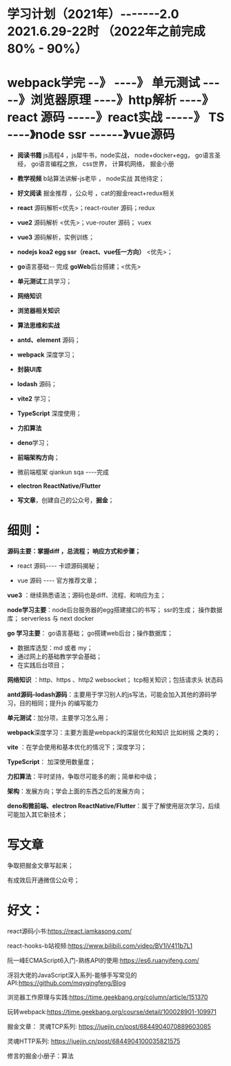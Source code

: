 # 学习计划（2021年）-------2.0  2021.6.29-22时 （2022年之前完成 80% - 90%）

# webpack学完 --》 ----》 单元测试 -----》浏览器原理 ----》http解析 ----》 react 源码 -----》react实战 -----》 TS  ----》node ssr ------》vue源码 

* **阅读书籍** js高程4 ，js犀牛书，node实战， node+docker+egg， go语言圣经， go语言编程之旅， css世界， 计算机网络， 掘金小册
  
* **教学视频** b站算法讲解-js老毕 ， node实战 其他待定；

* **好文阅读** 掘金推荐 ，公众号 ，cat的掘金react+redux相关

* **react** 源码解析<优先>；react-router 源码；redux

* **vue2** 源码解析 <优先>；vue-router 源码； vuex
  
* **vue3** 源码解析，实例训练；

* **nodejs koa2 egg ssr（react、vue任一方向）** <优先>；

* **go**语言基础-- 完成   **goWeb**后台搭建；<优先>

* **单元测试**工具学习；

* **网络知识**

* **浏览器相关知识**

* **算法思维和实战**

* **antd、element** 源码；

* **webpack** 深度学习；

* **封装UI库**

* **lodash** 源码；

* **vite2** 学习；

* **TypeScript** 深度使用；

* **力扣算法**

* **deno**学习；

* **前端架构方向**；

* 微前端框架 qiankun sqa     ----完成

* **electron ReactNative/Flutter**

* **写文章**，创建自己的公众号，**掘金**；

# 细则：

**源码主要：掌握diff ，总流程； 响应方式和步骤；**

*  react 源码---- 卡颂源码揭秘；

*  vue 源码 ---- 官方推荐文章；
  
**vue3** ：继续熟悉语法；源码也是diff、流程、和响应为主；
  

**node学习主要**：node后台服务器的egg搭建接口的书写； ssr的生成； 操作数据库； serverless 与 next  docker

**go 学习主要**： go语言基础； go搭建web后台；操作数据库；

* 数据库选型：md 或者 my；
* 通过网上的基础教学学会基础；
* 在实践后台项目；

 **网络知识** ：http、https 、http2 websocket； tcp相关知识；包括请求头 状态码

**antd源码-lodash源码**：主要用于学习别人的js写法，可能会加入其他的源码学习，目的相同；提升js 的编写能力

**单元测试**：加分项，主要学习怎么用；

**webpack**深度学习：主要方面是webpack的深层优化和知识  比如树摇 之类的；

**vite** ：在学会使用和基本优化的情况下；深度学习；

**TypeScript**： 加深使用数量度；

**力扣算法**：平时坚持，争取尽可能多的刷；简单和中级；

**架构**：发展方向；学会上面的东西之后的发展方向；

**deno和微前端、electron ReactNative/Flutter**：属于了解使用层次学习，后续可能加入其它新技术；


# 写文章

争取把掘金文章写起来；

有成效后开通微信公众号；

# 好文：
react源码小书:https://react.iamkasong.com/

react-hooks-b站视频:https://www.bilibili.com/video/BV1iV411b7L1

阮一峰ECMAScript6入门-熟练API的使用:https://es6.ruanyifeng.com/

冴羽大佬的JavaScript深入系列-能够手写常见的API:https://github.com/mqyqingfeng/Blog

浏览器工作原理与实践:https://time.geekbang.org/column/article/151370

玩转webpack:https://time.geekbang.org/course/detail/100028901-109971

掘金文章：
灵魂TCP系列:
https://juejin.cn/post/6844904070889603085

灵魂HTTP系列:
https://juejin.cn/post/6844904100035821575


修言的掘金小册子：算法